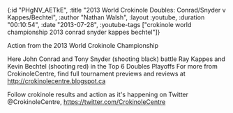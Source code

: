 {:id "PHgNV_AETkE",
 :title "2013 World Crokinole Doubles: Conrad/Snyder v Kappes/Bechtel",
 :author "Nathan Walsh",
 :layout :youtube,
 :duration "00:10:54",
 :date "2013-07-28",
 :youtube-tags
 ["crokinole world championship 2013 conrad snyder kappes bechtel"]}


Action from the 2013 World Crokinole Championship

Here John Conrad and Tony Snyder (shooting black) battle Ray Kappes and Kevin Bechtel (shooting red) in the Top 6 Doubles Playoffs For more from CrokinoleCentre, find full tournament previews and reviews at http://crokinolecentre.blogspot.ca

Follow crokinole results and action as it's happening on Twitter @CrokinoleCentre, https://twitter.com/CrokinoleCentre
